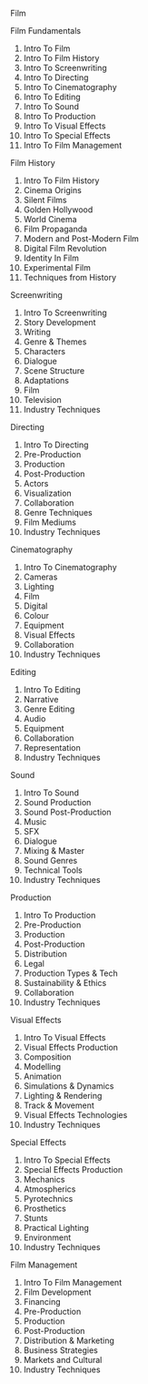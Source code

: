 Film

Film Fundamentals
1. Intro To Film
2. Intro To Film History
3. Intro To Screenwriting
4. Intro To Directing
5. Intro To Cinematography
6. Intro To Editing
7. Intro To Sound 
8. Intro To Production 
9. Intro To Visual Effects
10. Intro To Special Effects
11. Intro To Film Management


Film History
1. Intro To Film History
2. Cinema Origins
3. Silent Films
4. Golden Hollywood
5. World Cinema
6. Film Propaganda
7. Modern and Post-Modern Film
8. Digital Film Revolution
9. Identity In Film
10. Experimental Film
11. Techniques from History

Screenwriting
1. Intro To Screenwriting
2. Story Development
3. Writing
4. Genre & Themes
5. Characters
6. Dialogue
7. Scene Structure
8. Adaptations
9. Film
10. Television
11. Industry Techniques

Directing
1. Intro To Directing
2. Pre-Production
3. Production
4. Post-Production
5. Actors
6. Visualization
7. Collaboration
8. Genre Techniques
9. Film Mediums
10. Industry Techniques

Cinematography
1. Intro To Cinematography
2. Cameras
3. Lighting
4. Film
5. Digital
6. Colour
7. Equipment
8. Visual Effects
9. Collaboration
10. Industry Techniques

Editing
1. Intro To Editing
2. Narrative
3. Genre Editing
4. Audio
5. Equipment
6. Collaboration
7. Representation
8. Industry Techniques

Sound
1. Intro To Sound
2. Sound Production
3. Sound Post-Production
4. Music
5. SFX
6. Dialogue
7. Mixing & Master
8. Sound Genres
9. Technical Tools
10. Industry Techniques

Production
1. Intro To Production
2. Pre-Production
3. Production
4. Post-Production
5. Distribution
6. Legal
7. Production Types & Tech
8. Sustainability & Ethics
9. Collaboration
10. Industry Techniques

Visual Effects
1. Intro To Visual Effects
2. Visual Effects Production
3. Composition
4. Modelling
5. Animation
6. Simulations & Dynamics
7. Lighting & Rendering
8. Track & Movement
9. Visual Effects Technologies
10. Industry Techniques

Special Effects
1. Intro To Special Effects
2. Special Effects Production
3. Mechanics
4. Atmospherics
5. Pyrotechnics
6. Prosthetics 
7. Stunts
8. Practical Lighting
9. Environment
10. Industry Techniques

Film Management
1. Intro To Film Management
2. Film Development
3. Financing
4. Pre-Production
5. Production
6. Post-Production
7. Distribution & Marketing
8. Business Strategies
9. Markets and Cultural
10. Industry Techniques
